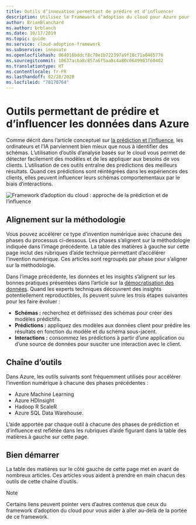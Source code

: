 ```yaml
---
title: Outils d’innovation permettant de prédire et d’influencer
description: Utilisez le Framework d’adoption du cloud pour Azure pour trouver des outils analytiques qui permettent de détecter des modèles, d’intégrer des prédictions et d’influencer le comportement des clients.
author: BrianBlanchard
ms.author: brblanch
ms.date: 10/17/2019
ms.topic: guide
ms.service: cloud-adoption-framework
ms.subservice: innovate
ms.openlocfilehash: 064016bddcf8c78e1b722397a9f18c71a0485776
ms.sourcegitcommit: 10637acba8c857a6f5aa8c4a80c0649903f60402
ms.translationtype: HT
ms.contentlocale: fr-FR
ms.lasthandoff: 02/28/2020
ms.locfileid: "78170764"
---
```

# <a name="tools-to-predict-and-influence-data-in-azure"></a>Outils permettant de prédire et d’influencer les données dans Azure

Comme décrit dans l’article conceptuel sur [la prédiction et l’influence](../considerations/predict.md), les ordinateurs et l’IA parviennent bien mieux que nous à identifier des schémas. L’utilisation d’outils d’analyse basés sur le cloud vous permet de détecter facilement des modèles et de les appliquer aux besoins de vos clients. L’utilisation de ces outils entraîne des prédictions des meilleurs résultats. Quand ces prédictions sont réintégrées dans les expériences des clients, elles peuvent influencer leurs schémas comportementaux par le biais d’interactions.

![Framework d’adoption du cloud : approche de la prédiction et de l’influence](../../_images/innovate/predict-and-influence.png)

## <a name="alignment-to-the-methodology"></a>Alignement sur la méthodologie

Vous pouvez accélérer ce type d’invention numérique avec chacune des phases du processus ci-dessous. Les phases s’alignent sur la méthodologie indiquée dans l’image précédente. La table des matières à gauche sur cette page inclut des rubriques d’aide technique permettant d’accélérer l’invention numérique. Ces articles sont regroupés par phase pour s’aligner sur la méthodologie.

Dans l’image précédente, les données et les insights s’alignent sur les bonnes pratiques présentées dans l’article sur la [démocratisation des données](./data.md). Quand les experts techniques découvrent des insights potentiellement reproductibles, ils peuvent suivre les trois étapes suivantes pour les faire évoluer :

- **Schémas :** recherchez et définissez des schémas pour créer des modèles prédictifs.
- **Prédictions :** appliquez des modèles aux données client pour prédire les résultats en fonction du modèle et du schéma sous-jacent.
- **Interactions :** consommez les prédictions à partir d’une application ou d’une source de données pour susciter une interaction avec le client.

## <a name="toolchain"></a>Chaîne d’outils

Dans Azure, les outils suivants sont fréquemment utilisés pour accélérer l’invention numérique à chacune des phases précédentes :

- Azure Machine Learning
- Azure HDInsight
- Hadoop R ScaleR
- Azure SQL Data Warehouse.

L’aide apportée par chaque outil à chacune des phases de prédiction et d’influence est reflétée dans les rubriques d’aide figurant dans la table des matières à gauche sur cette page.

## <a name="get-started"></a>Bien démarrer

La table des matières sur le côté gauche de cette page met en avant de nombreux articles. Ces articles vous aident à prendre en main chacun des outils de cette chaîne d’outils.

> [!NOTE]
> Certains liens peuvent pointer vers d’autres contenus que ceux du framework d’adoption du cloud pour vous aider à aller au-delà de la portée de ce framework.
